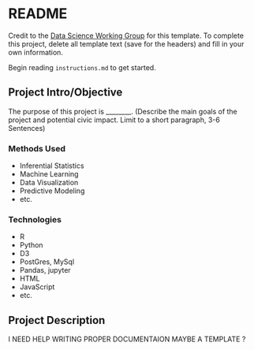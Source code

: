 # README

Credit to the [Data Science Working Group](http://datascience.codeforsanfrancisco.org) for this template. To complete this project, delete all template text (save for the headers) and fill in your own information.

Begin reading `instructions.md` to get started.

## Project Intro/Objective
The purpose of this project is ________. (Describe the main goals of the project and potential civic impact. Limit to a short paragraph, 3-6 Sentences)

### Methods Used
* Inferential Statistics
* Machine Learning
* Data Visualization
* Predictive Modeling
* etc.

### Technologies
* R 
* Python
* D3
* PostGres, MySql
* Pandas, jupyter
* HTML
* JavaScript
* etc. 

## Project Description
I NEED HELP WRITING PROPER DOCUMENTAION MAYBE A TEMPLATE ? 